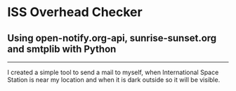 
# ISS Overhead Checker

## Using open-notify.org-api, sunrise-sunset.org and smtplib with Python

---

I created a simple tool to send a mail to myself, when International Space Station is near my location and when it is dark outside so it will be visible.
